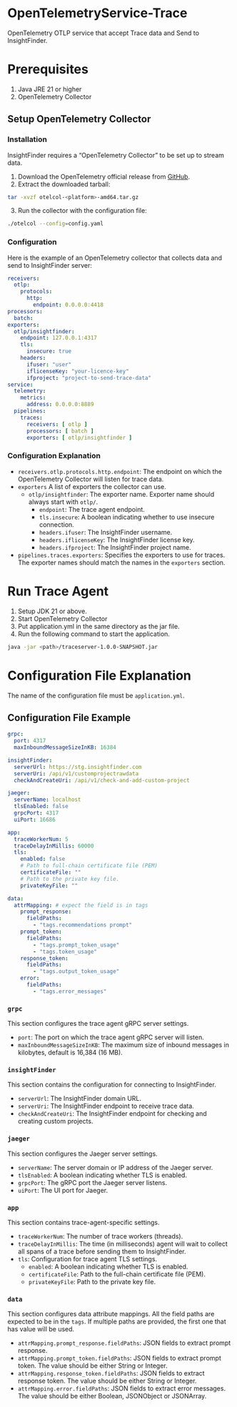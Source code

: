 # OpenTelemetryService-Trace

OpenTelemetry OTLP service that accept Trace data and Send to InsightFinder.

# Prerequisites

1. Java JRE 21 or higher
2. OpenTelemetry Collector

## Setup OpenTelemetry Collector

### Installation

InsightFinder requires a “OpenTelemetry Collector” to be set up to stream data.

1. Download the OpenTelemetry official release
   from [GitHub](https://github.com/open-telemetry/opentelemetry-collector-releases/releases).
2. Extract the downloaded tarball:

```bash
tar -xvzf otelcol-<platform>-amd64.tar.gz
```

3. Run the collector with the configuration file:

```bash
./otelcol --config=config.yaml
```

### Configuration

Here is the example of an OpenTelemetry collector that collects data and send to InsightFinder
server:

```yaml
receivers:
  otlp:
    protocols:
      http:
        endpoint: 0.0.0.0:4418
processors:
  batch:
exporters:
  otlp/insightfinder:
    endpoint: 127.0.0.1:4317
    tls:
      insecure: true
    headers:
      ifuser: "user"
      iflicenseKey: "your-licence-key"
      ifproject: "project-to-send-trace-data"
service:
  telemetry:
    metrics:
      address: 0.0.0.0:8889
  pipelines:
    traces:
      receivers: [ otlp ]
      processors: [ batch ]
      exporters: [ otlp/insightfinder ]
```

### Configuration Explanation

- `receivers.otlp.protocols.http.endpoint`: The endpoint on which the OpenTelemetry Collector will
  listen for trace data.
- `exporters` A list of exporters the collector can use.
    - `otlp/insightfinder`: The exporter name. Exporter name should always start with `otlp/`.
        - `endpoint`: The trace agent endpoint.
        - `tls.insecure`: A boolean indicating whether to use insecure connection.
        - `headers.ifuser`: The InsightFinder username.
        - `headers.iflicenseKey`: The InsightFinder license key.
        - `headers.ifproject`: The InsightFinder project name.
- `pipelines.traces.exporters`: Specifies the exporters to use for traces. The exporter names should
  match the names in the `exporters` section.

# Run Trace Agent

1. Setup JDK 21 or above.
2. Start OpenTelemetry Collector
3. Put application.yml in the same directory as the jar file.
4. Run the following command to start the application.

```bash
java -jar <path>/traceserver-1.0.0-SNAPSHOT.jar
```

# Configuration File Explanation

The name of the configuration file must be `application.yml`.

## Configuration File Example

```yaml
grpc:
  port: 4317
  maxInboundMessageSizeInKB: 16384

insightFinder:
  serverUrl: https://stg.insightfinder.com
  serverUri: /api/v1/customprojectrawdata
  checkAndCreateUri: /api/v1/check-and-add-custom-project

jaeger:
  serverName: localhost
  tlsEnabled: false
  grpcPort: 4317
  uiPort: 16686

app:
  traceWorkerNum: 5
  traceDelayInMillis: 60000
  tls:
    enabled: false
    # Path to full-chain certificate file (PEM)
    certificateFile: ""
    # Path to the private key file.
    privateKeyFile: ""

data:
  attrMapping: # expect the field is in tags
    prompt_response:
      fieldPaths:
        - "tags.recommendations prompt"
    prompt_token:
      fieldPaths:
        - "tags.prompt_token_usage"
        - "tags.token_usage"
    response_token:
      fieldPaths:
        - "tags.output_token_usage"
    error:
      fieldPaths:
        - "tags.error_messages"
```

### `grpc`

This section configures the trace agent gRPC server settings.

- `port`: The port on which the trace agent gRPC server will listen.
- `maxInboundMessageSizeInKB`: The maximum size of inbound messages in kilobytes, default is
  16,384 (16 MB).

### `insightFinder`

This section contains the configuration for connecting to InsightFinder.

- `serverUrl`: The InsightFinder domain URL.
- `serverUri`: The InsightFinder endpoint to receive trace data.
- `checkAndCreateUri`: The InsightFinder endpoint for checking and creating custom projects.

### `jaeger`

This section configures the Jaeger server settings.

- `serverName`: The server domain or IP address of the Jaeger server.
- `tlsEnabled`: A boolean indicating whether TLS is enabled.
- `grpcPort`: The gRPC port the Jaeger server listens.
- `uiPort`: The UI port for Jaeger.

### `app`

This section contains trace-agent-specific settings.

- `traceWorkerNum`: The number of trace workers (threads).
- `traceDelayInMillis`: The time (in milliseconds) agent will wait to collect all spans of a trace
  before sending them to InsightFinder.
- `tls`: Configuration for trace agent TLS settings.
    - `enabled`: A boolean indicating whether TLS is enabled.
    - `certificateFile`: Path to the full-chain certificate file (PEM).
    - `privateKeyFile`: Path to the private key file.

### `data`

This section configures data attribute mappings. All the field paths are expected to be in the
`tags`. If multiple paths are provided, the first one that has value will be used.

- `attrMapping.prompt_response.fieldPaths`: JSON fields to extract prompt response.
- `attrMapping.prompt_token.fieldPaths`: JSON fields to extract prompt token. The value should be
  either String or Integer.
- `attrMapping.response_token.fieldPaths`: JSON fields to extract response token. The value should
  be either String or Integer.
- `attrMapping.error.fieldPaths`: JSON fields to extract error messages. The value should be either
  Boolean, JSONObject or JSONArray.
